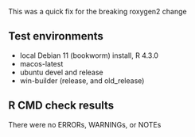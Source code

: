 
This was a quick fix for the breaking roxygen2 change

## Test environments
* local Debian 11 (bookworm) install, R 4.3.0
* macos-latest
* ubuntu devel and release
* win-builder (release, and old_release)

## R CMD check results

There were no ERRORs, WARNINGs, or NOTEs

